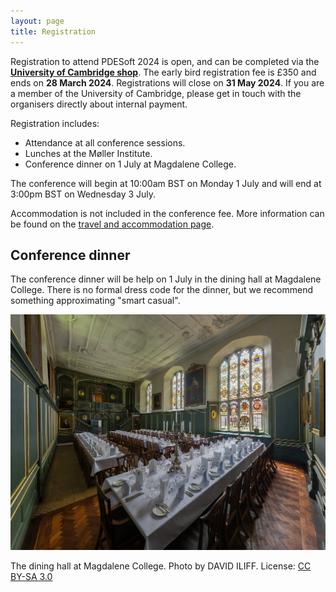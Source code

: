 ```yaml
---
layout: page
title: Registration
---
```


Registration to attend PDESoft 2024 is open, and can be completed via the
**[University of Cambridge shop](https://onlinesales.admin.cam.ac.uk/conferences-and-events/department-of-engineering/pde-soft/pdesoft-1-3-july-2024)**.
The early bird registration fee is £350 and ends on **28 March 2024**.
Registrations will close on **31 May 2024**.
If you are a member of the University of Cambridge, please get in touch with the organisers directly about internal payment.

Registration includes:

* Attendance at all conference sessions.
* Lunches at the Møller Institute.
* Conference dinner on 1 July at Magdalene College.

The conference will begin at 10:00am BST on Monday 1 July and will end at 3:00pm BST on Wednesday 3 July.

Accommodation is not included in the conference fee.
More information can be found on the [travel and accommodation page](/location).

## Conference dinner
The conference dinner will be help on 1 July in the dining hall at Magdalene College.
There is no formal dress code for the dinner, but we recommend something approximating
"smart casual".

![The dining hall at Magdalene College. Photo by DAVID ILIFF. License: CC BY-SA 3.0](/assets/images/magdalene.jpg)
<div class='caption'>The dining hall at Magdalene College. Photo by DAVID ILIFF. License: <a href='https://creativecommons.org/licenses/by-sa/3.0/deed.en'>CC BY-SA 3.0</a></div>
